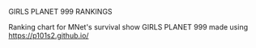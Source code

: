 GIRLS PLANET 999 RANKINGS

Ranking chart for MNet's survival show GIRLS PLANET 999 made using https://p101s2.github.io/  
